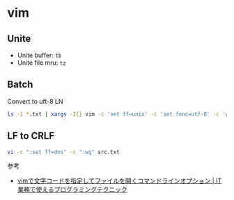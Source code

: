 # vim

## Unite

* Unite buffer: `tb`
* Unite file mru: `tz`

## Batch

Convert to uft-8 LN

```bash
ls -1 *.txt | xargs -I{} vim -c 'set ff=unix' -c 'set fenc=utf-8' -c 'wq' {}
```

## LF to CRLF

```bash
vi -c ":set ff=dos" -c ":wq" src.txt
```

参考

* [vimで文字コードを指定してファイルを開くコマンドラインオプション | IT業務で使えるプログラミングテクニック](https://kekaku.addisteria.com/wp/20190321045617)
